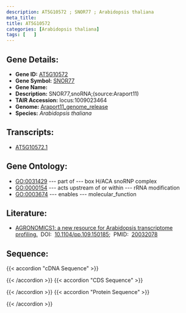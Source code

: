 ```yaml
---
description: AT5G10572 ; SNOR77 ; Arabidopsis thaliana
meta_title:
title: AT5G10572
categories: [Arabidopsis thaliana]
tags: [   ]
---
```


## Gene Details:
- **Gene ID:** [AT5G10572](https://www.arabidopsis.org/locus?name=AT5G10572)
- **Gene Symbol:** <u>SNOR77</u>
- **Gene Name:** 
- **Description:**   SNOR77,snoRNA;(source:Araport11)
- **TAIR Accession:** locus:1009023464
- **Genome:** [Araport11_genome_release](https://www.arabidopsis.org/download/list?dir=Genes%2FAraport11_genome_release)
- **Species:** *Arabidopsis thaliana*

## Transcripts:
   -  [AT5G10572.1](https://www.arabidopsis.org/gene?name=AT5G10572.1)
## Gene Ontology:
   - [GO:0031429](https://amigo.geneontology.org/amigo/term/GO:0031429)&nbsp;---&nbsp;part of&nbsp;---&nbsp;box H/ACA snoRNP complex
   - [GO:0000154](https://amigo.geneontology.org/amigo/term/GO:0000154)&nbsp;---&nbsp;acts upstream of or within&nbsp;---&nbsp;rRNA modification
   - [GO:0003674](https://amigo.geneontology.org/amigo/term/GO:0003674)&nbsp;---&nbsp;enables&nbsp;---&nbsp;molecular_function
## Literature:
   - [AGRONOMICS1: a new resource for Arabidopsis transcriptome profiling.](https://www.doi.org/10.1104/pp.109.150185)&nbsp;&nbsp;DOI:&nbsp;&nbsp;[10.1104/pp.109.150185](https://www.doi.org/10.1104/pp.109.150185);&nbsp;&nbsp;PMID:&nbsp;&nbsp;[20032078](https://pubmed.ncbi.nlm.nih.gov/20032078/)
## Sequence:
{{< accordion "cDNA Sequence" >}}

{{< /accordion >}}
{{< accordion "CDS Sequence" >}}

{{< /accordion >}}
{{< accordion "Protein Sequence" >}}

{{< /accordion >}}
